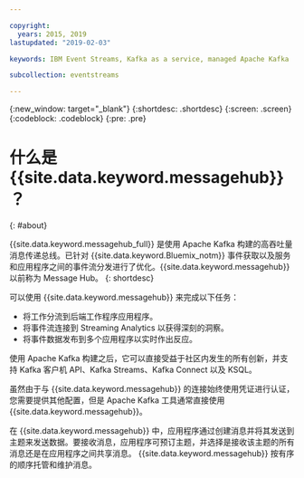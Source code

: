 ```yaml
---

copyright:
  years: 2015, 2019
lastupdated: "2019-02-03"

keywords: IBM Event Streams, Kafka as a service, managed Apache Kafka

subcollection: eventstreams

---
```


{:new_window: target="_blank"}
{:shortdesc: .shortdesc}
{:screen: .screen}
{:codeblock: .codeblock}
{:pre: .pre}

# 什么是 {{site.data.keyword.messagehub}}？
{: #about}

{{site.data.keyword.messagehub_full}} 是使用 Apache Kafka 构建的高吞吐量消息传递总线。已针对 {{site.data.keyword.Bluemix_notm}} 事件获取以及服务和应用程序之间的事件流分发进行了优化。{{site.data.keyword.messagehub}} 以前称为 Message Hub。
{: shortdesc}

可以使用 {{site.data.keyword.messagehub}} 来完成以下任务：

* 将工作分流到后端工作程序应用程序。
* 将事件流连接到 Streaming Analytics 以获得深刻的洞察。
* 将事件数据发布到多个应用程序以实时作出反应。

使用 Apache Kafka 构建之后，它可以直接受益于社区内发生的所有创新，并支持 Kafka 客户机 API、Kafka Streams、Kafka Connect 以及 KSQL。


虽然由于与 {{site.data.keyword.messagehub}} 的连接始终使用凭证进行认证，您需要提供其他配置，但是 Apache Kafka 工具通常直接使用 {{site.data.keyword.messagehub}}。

在 {{site.data.keyword.messagehub}} 中，应用程序通过创建消息并将其发送到主题来发送数据。要接收消息，应用程序可预订主题，并选择是接收该主题的所有消息还是在应用程序之间共享消息。
{{site.data.keyword.messagehub}} 按有序的顺序托管和维护消息。 




